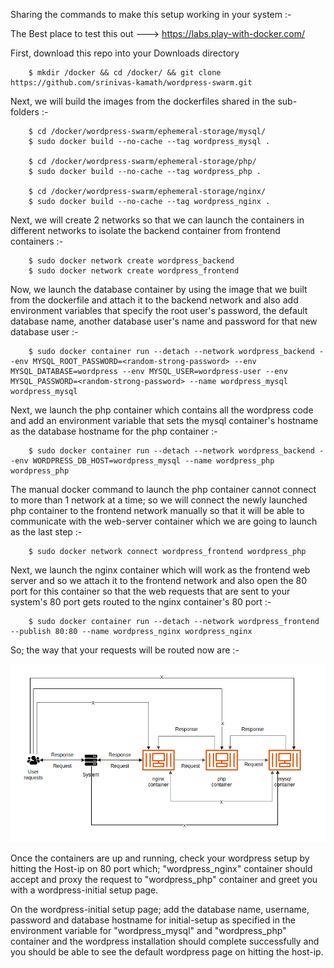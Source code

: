 Sharing the commands to make this setup working in your system :-

The Best place to test this out ---> https://labs.play-with-docker.com/

First, download this repo into your Downloads directory 

        $ mkdir /docker && cd /docker/ && git clone https://github.com/srinivas-kamath/wordpress-swarm.git

Next, we will build the images from the dockerfiles shared in the sub-folders :-

        $ cd /docker/wordpress-swarm/ephemeral-storage/mysql/
        $ sudo docker build --no-cache --tag wordpress_mysql .

        $ cd /docker/wordpress-swarm/ephemeral-storage/php/
        $ sudo docker build --no-cache --tag wordpress_php .

        $ cd /docker/wordpress-swarm/ephemeral-storage/nginx/
        $ sudo docker build --no-cache --tag wordpress_nginx .

Next, we will create 2 networks so that we can launch the containers in different networks to isolate the backend container from frontend containers :-

        $ sudo docker network create wordpress_backend
        $ sudo docker network create wordpress_frontend

Now, we launch the database container by using the image that we built from the dockerfile and attach it to the backend network and also add environment variables that specify the root user's password, the default database name, another database user's name and password for that new database user :-

        $ sudo docker container run --detach --network wordpress_backend --env MYSQL_ROOT_PASSWORD=<random-strong-password> --env MYSQL_DATABASE=wordpress --env MYSQL_USER=wordpress-user --env MYSQL_PASSWORD=<random-strong-password> --name wordpress_mysql wordpress_mysql

Next, we launch the php container which contains all the wordpress code and add an environment variable that sets the mysql container's hostname as the database hostname for the php container :-

        $ sudo docker container run --detach --network wordpress_backend --env WORDPRESS_DB_HOST=wordpress_mysql --name wordpress_php wordpress_php

The manual docker command to launch the php container cannot connect to more than 1 network at a time; so we will connect the newly launched php container to the frontend network manually so that it will be able to communicate with the web-server container which we are going to launch as the last step :-

        $ sudo docker network connect wordpress_frontend wordpress_php

Next, we launch the nginx container which will work as the frontend web server and so we attach it to the frontend network and also open the 80 port for this container so that the web requests that are sent to your system's 80 port gets routed to the nginx container's 80 port :-

        $ sudo docker container run --detach --network wordpress_frontend --publish 80:80 --name wordpress_nginx wordpress_nginx

So; the way that your requests will be routed now are :-

![Request Route](https://github.com/srinivas-kamath/wordpress-swarm/blob/main/ephemeral-storage/images/request-route.png)

Once the containers are up and running, check your wordpress setup by hitting the Host-ip on 80 port which; "wordpress_nginx" container should accept and proxy the request to "wordpress_php" container and greet you with a wordpress-initial setup page.

On the wordpress-initial setup page; add the database name, username, password and database hostname for initial-setup as specified in the environment variable for "wordpress_mysql" and "wordpress_php" container and the wordpress installation should complete successfully and you should be able to see the default wordpress page on hitting the host-ip.
